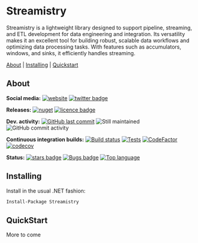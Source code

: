 # Streamistry
Streamistry is a lightweight library designed to support pipeline, streaming, and ETL development for data engineering and integration. Its versatility makes it an excellent tool for building robust, scalable data workflows and optimizing data processing tasks. With features such as accumulators, windows, and sinks, it efficiently handles streaming.

[About][] | [Installing][] | [Quickstart][]

[About]: #about (About)
[Installing]: #installing (Installing)
[Quickstart]: #quickstart (Quickstart)

## About

**Social media:** [![website](https://img.shields.io/badge/website-seddryck.github.io/Streamistry-fe762d.svg)](https://seddryck.github.io/Streamistry)
[![twitter badge](https://img.shields.io/badge/twitter%20Streamistry-@Seddryck-blue.svg?style=flat&logo=twitter)](https://twitter.com/Seddryck)

**Releases:** [![nuget](https://img.shields.io/nuget/v/Streamistry.svg)](https://www.nuget.org/packages/Streamistry/) <!-- [![GitHub Release Date](https://img.shields.io/github/release-date/seddryck/Streamistry.svg)](https://github.com/Seddryck/Streamistry/releases/latest) --> [![licence badge](https://img.shields.io/badge/License-Apache%202.0-yellow.svg)](https://github.com/Seddryck/Streamistry/blob/master/LICENSE)

**Dev. activity:** [![GitHub last commit](https://img.shields.io/github/last-commit/Seddryck/Streamistry.svg)](https://github.com/Seddryck/Streamistry/commits)
![Still maintained](https://img.shields.io/maintenance/yes/2024.svg)
![GitHub commit activity](https://img.shields.io/github/commit-activity/y/Seddryck/Streamistry)

**Continuous integration builds:** [![Build status](https://ci.appveyor.com/api/projects/status/gf0ijb6gejf1awxr?svg=true)](https://ci.appveyor.com/project/Seddryck/Streamistry/)
[![Tests](https://img.shields.io/appveyor/tests/seddryck/Streamistry.svg)](https://ci.appveyor.com/project/Seddryck/Streamistry/build/tests)
[![CodeFactor](https://www.codefactor.io/repository/github/seddryck/Streamistry/badge)](https://www.codefactor.io/repository/github/seddryck/Streamistry)
[![codecov](https://codecov.io/github/Seddryck/Streamistry/branch/main/graph/badge.svg?token=YRA8IRIJYV)](https://codecov.io/github/Seddryck/Streamistry)
<!-- [![FOSSA Status](https://app.fossa.com/api/projects/git%2Bgithub.com%2FSeddryck%2FStreamistry.svg?type=shield)](https://app.fossa.com/projects/git%2Bgithub.com%2FSeddryck%2FStreamistry?ref=badge_shield) -->

**Status:** [![stars badge](https://img.shields.io/github/stars/Seddryck/Streamistry.svg)](https://github.com/Seddryck/Streamistry/stargazers)
[![Bugs badge](https://img.shields.io/github/issues/Seddryck/Streamistry/bug.svg?color=red&label=Bugs)](https://github.com/Seddryck/Streamistry/issues?utf8=%E2%9C%93&q=is:issue+is:open+label:bug+)
[![Top language](https://img.shields.io/github/languages/top/seddryck/Streamistry.svg)](https://github.com/Seddryck/Streamistry/search?l=C%23)

## Installing

Install in the usual .NET fashion:

```sh
Install-Package Streamistry
```

## QuickStart
More to come




























